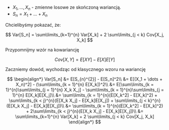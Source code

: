 - $X_1,\dots, X_n$ - zmienne losowe ze skończoną wariancją.
- $S_n = X_1 + \dots + X_n$

Chcielibyśmy pokazać, że:

$$
    Var[S_n] = \sum\limits_{k=1}^{n} Var[X_k] + 2 \sum\limits_{j < k} Cov[X_j, X_k]
$$

Przypomnijmy wzór na kowariancję

$$
    Cov[X, Y] = E[XY] - E[X]E[Y]
$$

Zaczniemy dowód, wychodząc od klasycznego wzoru na wariancję

$$
\begin{align*}
    Var[S_n] &= E[S_{n}^{2}] - E[S_n]^2\\
             &= E[(X_1 + \dots + X_n)^2] - (\sum\limits_{k = 1}^{n} E[X_k])^2\\
             &= E[\sum\limits_{k = 1}^{n}\sum\limits_{j = 1}^{n} X_k X_j] - \sum\limits_{k = 1}^{n}\sum\limits_{j = 1}^{n} E[X_k]E[X_j]\\
             &= \sum\limits_{k = 1}^{n}(E[X_k^2] - E[X_k]^2) + \sum\limits_{k < j}^{n}(E[X_k X_j] - E[X_k]E[X_j]) + \sum\limits_{j < k}^{n}(E[X_k X_j] - E[X_k]E[X_j])\\
             &= \sum\limits_{k = 1}^{n}(E[X_k^2] - E[X_k]^2) + 2\sum\limits_{k < j}^{n}(E[X_k X_j] - E[X_k]E[X_j])\\
             &= \sum\limits_{k=1}^{n} Var[X_k] + 2 \sum\limits_{j < k} Cov[X_j, X_k]
\end{align*}    
$$
